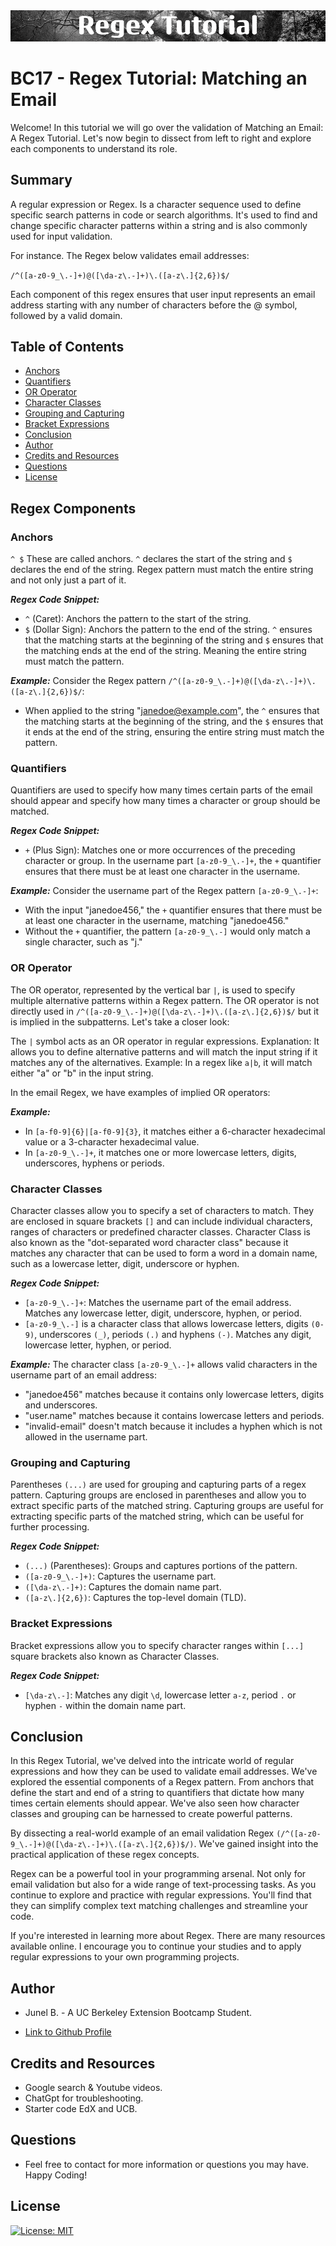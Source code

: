 <img src="./assests/images/banner.png">

# BC17 - Regex Tutorial: Matching an Email

Welcome! In this tutorial we will go over the validation of Matching an Email: A Regex Tutorial. Let's now begin to dissect from left to right and explore each components to understand its role.

## Summary

A regular expression or Regex. Is a character sequence used to define specific search patterns in code or search algorithms. 
It's used to find and change specific character patterns within a string and is also commonly used for input validation.

For instance. The Regex below validates email addresses:

`/^([a-z0-9_\.-]+)@([\da-z\.-]+)\.([a-z\.]{2,6})$/`

Each component of this regex ensures that user input represents an email address starting with any number of characters before the @ symbol, followed by a valid domain.



## Table of Contents

- [Anchors](#anchors)
- [Quantifiers](#quantifiers)
- [OR Operator](#or-operator)
- [Character Classes](#character-classes)
- [Grouping and Capturing](#grouping-and-capturing)
- [Bracket Expressions](#bracket-expressions)
- [Conclusion](#conclusion)
- [Author](#author)
- [Credits and Resources](#credits-and-Resources)
- [Questions](#questions)
- [License](#license)

## Regex Components

### Anchors
`^ $` These are called anchors. `^` declares the start of the string and `$` declares the end of the string. Regex pattern must match the entire string and not only just a part of it.

***Regex Code Snippet:***
* `^` (Caret): Anchors the pattern to the start of the string.
* `$` (Dollar Sign): Anchors the pattern to the end of the string.
`^` ensures that the matching starts at the beginning of the string and `$` ensures that the matching ends at the end of the string. Meaning the entire string must match the pattern.

***Example:***
Consider the Regex pattern `/^([a-z0-9_\.-]+)@([\da-z\.-]+)\.([a-z\.]{2,6})$/`:
* When applied to the string "janedoe@example.com", the `^` ensures that the matching starts at the beginning of the string, and the `$` ensures that it ends at the end of the string, ensuring the entire string must match the pattern.

### Quantifiers
Quantifiers are used to specify how many times certain parts of the email should appear and specify how many times a character or group should be matched.

***Regex Code Snippet:***
* `+` (Plus Sign): Matches one or more occurrences of the preceding character or group.
In the username part `[a-z0-9_\.-]+`, the `+` quantifier ensures that there must be at least one character in the username.

***Example:***
Consider the username part of the Regex pattern `[a-z0-9_\.-]+`:
* With the input "janedoe456," the `+` quantifier ensures that there must be at least one character in the username, matching "janedoe456."
* Without the `+` quantifier, the pattern `[a-z0-9_\.-]` would only match a single character, such as "j."

### OR Operator
The OR operator, represented by the vertical bar `|`, is used to specify multiple alternative patterns within a Regex pattern.  The OR operator is not directly used in `/^([a-z0-9_\.-]+)@([\da-z\.-]+)\.([a-z\.]{2,6})$/` but it is implied in the subpatterns. Let's take a closer look:

The `|` symbol acts as an OR operator in regular expressions.
Explanation: It allows you to define alternative patterns and will match the input string if it matches any of the alternatives.
Example: In a regex like `a|b`, it will match either "a" or "b" in the input string.

In the email Regex, we have examples of implied OR operators:

***Example:***
* In `[a-f0-9]{6}|[a-f0-9]{3}`, it matches either a 6-character hexadecimal value or a 3-character hexadecimal value.
* In `[a-z0-9_\.-]+`, it matches one or more lowercase letters, digits, underscores, hyphens or periods.


### Character Classes
Character classes allow you to specify a set of characters to match. They are enclosed in square brackets `[]` and can include individual characters, ranges of characters or predefined character classes. Character Class is also known as the "dot-separated word character class" because it matches any character that can be used to form a word in a domain name, such as a lowercase letter, digit, underscore or hyphen.

***Regex Code Snippet:***
* `[a-z0-9_\.-]+`: Matches the username part of the email address. Matches any lowercase letter, digit, underscore, hyphen, or period.
* `[a-z0-9_\.-]` is a character class that allows lowercase letters, digits `(0-9)`, underscores `(_)`, periods `(.)` and hyphens `(-)`. Matches any digit, lowercase letter, hyphen, or period.

***Example:***
The character class `[a-z0-9_\.-]+` allows valid characters in the username part of an email address:
* "janedoe456" matches because it contains only lowercase letters, digits and underscores.
* "user.name" matches because it contains lowercase letters and periods.
* "invalid-email" doesn't match because it includes a hyphen which is not allowed in the username part.

### Grouping and Capturing
Parentheses `(...)` are used for grouping and capturing parts of a regex pattern.
Capturing groups are enclosed in parentheses and allow you to extract specific parts of the matched string. Capturing groups are useful for extracting specific parts of the matched string, which can be useful for further processing.

***Regex Code Snippet:***
* `(...)` (Parentheses): Groups and captures portions of the pattern.
* `([a-z0-9_\.-]+)`: Captures the username part.
* `([\da-z\.-]+)`: Captures the domain name part.
* `([a-z\.]{2,6})`: Captures the top-level domain (TLD).

### Bracket Expressions
Bracket expressions allow you to specify character ranges within `[...]` square brackets also known as Character Classes.

***Regex Code Snippet:***
* `[\da-z\.-]`: Matches any digit `\d`, lowercase letter `a-z`, period `.` or hyphen `-` within the domain name part.


## Conclusion
In this Regex Tutorial, we've delved into the intricate world of regular expressions and how they can be used to validate email addresses. We've explored the essential components of a Regex pattern. From anchors that define the start and end of a string to quantifiers that dictate how many times certain elements should appear. We've also seen how character classes and grouping can be harnessed to create powerful patterns.

By dissecting a real-world example of an email validation Regex `(/^([a-z0-9_\.-]+)@([\da-z\.-]+)\.([a-z\.]{2,6})$/)`. We've gained insight into the practical application of these regex concepts.

Regex can be a powerful tool in your programming arsenal. Not only for email validation but also for a wide range of text-processing tasks. As you continue to explore and practice with regular expressions. You'll find that they can simplify complex text matching challenges and streamline your code.

If you're interested in learning more about Regex. There are many resources available online. I encourage you to continue your studies and to apply regular expressions to your own programming projects.

## Author

* Junel B. -  A UC Berkeley Extension Bootcamp Student.

* [Link to Github Profile](https://github.com/junel-balbin)

## Credits and Resources

* Google search & Youtube videos.
* ChatGpt for troubleshooting.
* Starter code EdX and UCB.

## Questions

* Feel free to contact for more information or questions you may have. Happy Coding!

## License
[![License: MIT](https://img.shields.io/badge/License-MIT-blue.svg)](https://opensource.org/licenses/MIT)